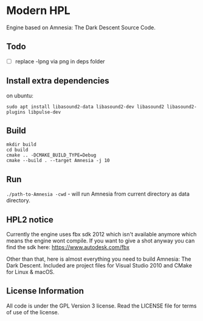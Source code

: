Modern HPL
==========

Engine based on Amnesia: The Dark Descent Source Code.

## Todo

- [ ] replace -lpng via png in deps folder

## Install extra dependencies

on ubuntu:
```shell
sudo apt install libasound2-data libasound2-dev libasound2 libasound2-plugins libpulse-dev
```

## Build

```shell
mkdir build
cd build
cmake .. -DCMAKE_BUILD_TYPE=Debug
cmake --build . --target Amnesia -j 10
```

## Run

`./path-to-Amnesia -cwd` - will run Amnesia from current directory as data directory.

## HPL2 notice
Currently the engine uses fbx sdk 2012 which isn't available anymore which means the engine wont compile. If you want to give a shot anyway you can find the sdk here:
https://www.autodesk.com/fbx

Other than that, here is almost everything you need to build Amnesia: The Dark Descent. Included are project files for Visual Studio 2010 and CMake for Linux & macOS. 

## License Information
All code is under the GPL Version 3 license. Read the LICENSE file for terms of use of the license.
